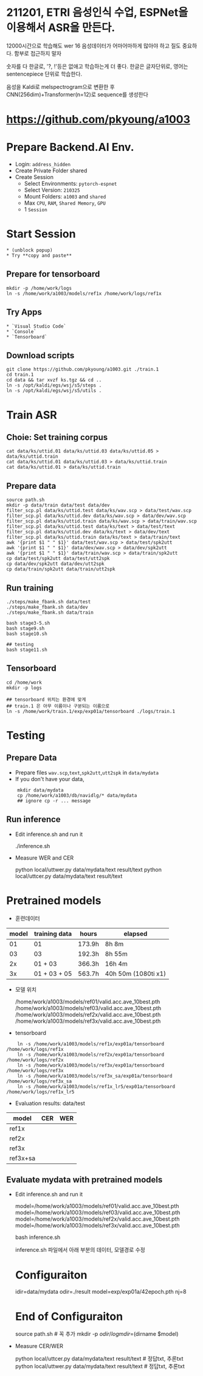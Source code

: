 # 211201, ETRI 음성인식 수업, ESPNet을 이용해서 ASR을 만든다.

12000시간으로 학습해도 wer 16 음성데이터가 어마어마하게 많아야 하고 질도 중요하다. 함부로 접근하지 말자

숫자를 다 한글로, '?, !'등은 없애고 학습하는게 더 좋다. 한글은 글자단위로, 영어는 sentencepiece 단위로 학습한다.

음성을 Kaldi로 melspectrogram으로 변환한 후 CNN(256dim)+Transformer(n=12)로 sequence를 생성한다



# https://github.com/pkyoung/a1003


# Prepare Backend.AI Env.

* Login: `address_hidden`
* Create Private Folder
    shared
* Create Session
    * Select Environments: `pytorch-espnet`
    * Select Version: `210325`
    * Mount Folders: `a1003` and `shared`
    * Max `CPU`, `RAM`, `Shared Memory`, `GPU`
    * 1 `Session`

# Start Session
    * (unblock popup)
    * Try **copy and paste**

## Prepare for tensorboard

    mkdir -p /home/work/logs
    ln -s /home/work/a1003/models/ref1x /home/work/logs/ref1x

## Try Apps
    * `Visual Studio Code`
    * `Console`
    * `Tensorboard`

## Download scripts

    git clone https://github.com/pkyoung/a1003.git ./train.1
    cd train.1
    cd data && tar xvzf ks.tgz && cd ..
    ln -s /opt/kaldi/egs/wsj/s5/steps .
    ln -s /opt/kaldi/egs/wsj/s5/utils .
    


# Train ASR

## Choie: Set training corpus

    cat data/ks/uttid.01 data/ks/uttid.03 data/ks/uttid.05 > data/ks/uttid.train
    cat data/ks/uttid.01 data/ks/uttid.03 > data/ks/uttid.train
    cat data/ks/uttid.01 > data/ks/uttid.train

## Prepare data

    source path.sh
    mkdir -p data/train data/test data/dev
    filter_scp.pl data/ks/uttid.test data/ks/wav.scp > data/test/wav.scp
    filter_scp.pl data/ks/uttid.dev data/ks/wav.scp > data/dev/wav.scp
    filter_scp.pl data/ks/uttid.train data/ks/wav.scp > data/train/wav.scp
    filter_scp.pl data/ks/uttid.test data/ks/text > data/test/text
    filter_scp.pl data/ks/uttid.dev data/ks/text > data/dev/text
    filter_scp.pl data/ks/uttid.train data/ks/text > data/train/text
    awk '{print $1 " " $1}' data/test/wav.scp > data/test/spk2utt
    awk '{print $1 " " $1}' data/dev/wav.scp > data/dev/spk2utt
    awk '{print $1 " " $1}' data/train/wav.scp > data/train/spk2utt
    cp data/test/spk2utt data/test/utt2spk
    cp data/dev/spk2utt data/dev/utt2spk
    cp data/train/spk2utt data/train/utt2spk

## Run training

    ./steps/make_fbank.sh data/test
    ./steps/make_fbank.sh data/dev
    ./steps/make_fbank.sh data/train

    bash stage3-5.sh
    bash stage9.sh
    bash stage10.sh

    ## testing
    bash stage11.sh

## Tensorboard

    cd /home/work
    mkdir -p logs

    ## tensorboard 위치는 환경에 맞게
    ## train.1 은 아무 이름이나 구분되는 이름으로
    ln -s /home/work/train.1/exp/exp01a/tensorboard ./logs/train.1

# Testing

## Prepare Data

* Prepare files `wav.scp`,`text`,`spk2utt`,`utt2spk` in `data/mydata`
* If you don't have your data,

```
    mkdir data/mydata
    cp /home/work/a1003/db/navidlg/* data/mydata
    ## ignore cp -r ... message
```

## Run inference

* Edit inference.sh and run it

    ./inference.sh

* Measure WER and CER

    python local/uttwer.py data/mydata/text result/text
    python local/uttcer.py data/mydata/text result/text

# Pretrained models

* 훈련데이터

| model | training data | hours  | elapsed |
| ---   | ---           | ---    | ---     |
| 01    | 01            | 173.9h | 8h 8m   |
| 03    | 03            | 192.3h | 8h 55m  |
| 2x    | 01 + 03       | 366.3h | 16h 4m  |
| 3x    | 01 + 03 + 05  | 563.7h | 40h 50m (1080ti x1) |

* 모델 위치

    /home/work/a1003/models/ref01/valid.acc.ave_10best.pth
    /home/work/a1003/models/ref03/valid.acc.ave_10best.pth
    /home/work/a1003/models/ref2x/valid.acc.ave_10best.pth
    /home/work/a1003/models/ref3x/valid.acc.ave_10best.pth

* tensorboard

```
    ln -s /home/work/a1003/models/ref1x/exp01a/tensorboard /home/work/logs/ref1x
    ln -s /home/work/a1003/models/ref2x/exp01a/tensorboard /home/work/logs/ref2x
    ln -s /home/work/a1003/models/ref3x/exp01a/tensorboard /home/work/logs/ref3x
    ln -s /home/work/a1003/models/ref3x_sa/exp01a/tensorboard /home/work/logs/ref3x_sa
    ln -s /home/work/a1003/models/ref1x_lr5/exp01a/tensorboard /home/work/logs/ref1x_lr5
```
* Evaluation results: data/test

| model    | CER | WER |
| ------   | --- | ---    |
| ref1x    |   |  |
| ref2x    |   |  |
| ref3x    |   |  |
| ref3x+sa

## Evaluate mydata with pretrained models

* Edit inference.sh and run it

    model=/home/work/a1003/models/ref01/valid.acc.ave_10best.pth
    model=/home/work/a1003/models/ref03/valid.acc.ave_10best.pth
    model=/home/work/a1003/models/ref2x/valid.acc.ave_10best.pth
    model=/home/work/a1003/models/ref3x/valid.acc.ave_10best.pth

    bash inference.sh
    
    inference.sh 파일에서 아래 부분의 데이터, 모델경로 수정
    # Configuraiton
    idir=data/mydata
    odir=./result
    model=exp/exp01a/42epoch.pth
    nj=8

    # End of Configuraiton
    source path.sh  # 꼭 추가
    mkdir -p $odir/log
    mdir=$(dirname $model)

* Measure CER/WER

    python local/uttcer.py data/mydata/text result/text  # 정답txt, 추론txt
    python local/uttwer.py data/mydata/text result/text  # 정답txt, 추론txt
    

